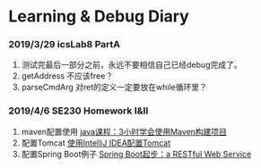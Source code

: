 # Learning & Debug Diary

### 2019/3/29 icsLab8 PartA

1. 测试完最后一部分之前，永远不要相信自己已经debug完成了。
2. getAddress 不应该free？
3. parseCmdArg 对ret的定义一定要放在while循环里？



### 2019/4/6 SE230 Homework Ⅰ&Ⅱ

1. maven配置使用 [java课程：3小时学会使用Maven构建项目](<https://www.bilibili.com/video/av38517296?t=687&p=9>)
2. 配置Tomcat [使用IntelliJ IDEA配置Tomcat](https://www.cnblogs.com/Knowledge-has-no-limit/p/7240585.html)
3. 配置Spring Boot例子 [Spring Boot起步：a RESTful Web Service](<https://www.jianshu.com/p/0b389f54377d>)
